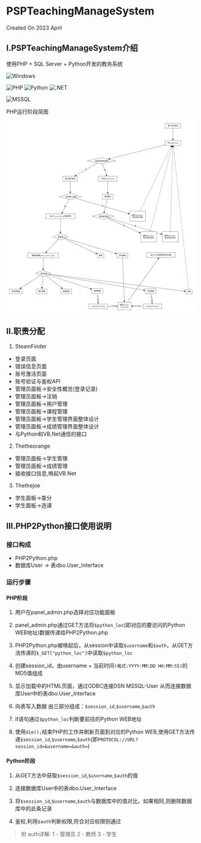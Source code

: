 # PSPTeachingManageSystem
Created On 2023 April
## I.PSPTeachingManageSystem介绍
使用PHP + SQL Server + Python开发的教务系统

![Windows](https://img.shields.io/badge/Windows-11-blue?style=flat-square&logo=windows)

![PHP](https://img.shields.io/badge/PHP-8.1.19%20NTS%20Windows-green?style=flat-square&logo=php)
![Python](https://img.shields.io/badge/Python-3-brightgreen?style=flat-square&logo=python)
![.NET](https://img.shields.io/badge/VB.NET-6-blueviolet?style=flat-square&logo=.net)

![MSSQL](https://img.shields.io/badge/SQL%20Server-2019-lightgrey?style=flat-square&logo=microsoftsqlserver)

PHP运行阶段简图

![readme-main](/assets/readme-main.png)

## II.职责分配
1. SteamFinder
-  登录页面
-  错误信息页面
-  账号激活页面
-  账号验证与鉴权API
-  管理员面板->安全性概览(登录记录)
-  管理员面板->注销
-  管理员面板->用户管理
-  管理员面板->课程管理
-  管理员面板->学生管理界面整体设计
-  管理员面板->成绩管理界面整体设计
-  与Python和VB.Net通信的接口
2. Thetheorange
-  管理员面板->学生管理
-  管理员面板->成绩管理
-  接收接口信息,唤起VB.Net
3. Thethejoe
-  学生面板->查分
-  学生面板->选课
## III.PHP2Python接口使用说明
### 接口构成
-  PHP2Python.php
-  数据库User -> 表dbo.User_Interface

### 运行步骤
#### PHP阶段
1. 用户在panel_admin.php选择对应功能面板

2. panel_admin.php通过GET方法将`$python_loc`(即对应的要访问的Python WEB地址)数据传递给PHP2Python.php

3. PHP2Python.php被唤起后，从session中读取`$username`和`$auth`，从GET方法传递的`$_GET["python_loc"]`中读取`$python_loc`

4. 创建session_id，由username + 当前时间`(格式:YYYY:MM:DD HH:MM:SS)`的MD5值组成

5. 显示加载中的HTML页面，通过ODBC连接DSN MSSQL-User 从而连接数据库User中的表dbo.User_Interface

6. 向表写入数据 由三部分组成：`$session_id`,`$username`,`$auth`

7. if语句通过`$python_loc`判断要前往的Python WEB地址

8. 使用`die();`结束PHP的工作并刷新页面到对应的Python WEB,使用GET方法传递`$session_id`,`$username`,`$auth`(即`PROTOCOL://URL?session_id=&username=&auth=`)
#### Python阶段
1. 从GET方法中获取`$session_id`,`$username`,`$auth`的值

2. 连接数据库User中的表dbo.User_Interface

3. 将`$session_id`,`$username`,`$auth`与数据库中的值对比。如果相同,则删除数据库中的此条记录

4. 鉴权,利用`$auth`判断权限,符合对应权限则通过

> 附 auth详解:
 1 - 管理员
 2 - 教师
 3 - 学生
